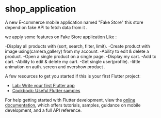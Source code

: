 # shop_application

A new E-commerce mobile application named "Fake Store"
this store depend on fake API to fetch data from it .

we apply some features on Fake Store application Like :

-Display all products with (sort, search, filter, limit).
-Create product with image using(camera,gallery) from my account.
-Ability to edit & delete a product.
-Open a single product on a single page.
-Display my cart.
-Add to cart.
-Ability to edit & delete my cart.
-Get single user(profile).
-little animation on auth. screen and overshow product .



A few resources to get you started if this is your first Flutter project:

- [Lab: Write your first Flutter app](https://docs.flutter.dev/get-started/codelab)
- [Cookbook: Useful Flutter samples](https://docs.flutter.dev/cookbook)

For help getting started with Flutter development, view the
[online documentation](https://docs.flutter.dev/), which offers tutorials,
samples, guidance on mobile development, and a full API reference.
